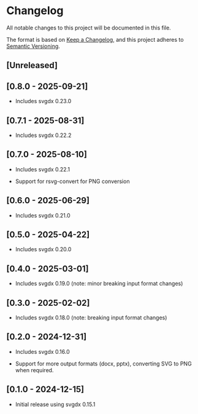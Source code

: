 # Changelog

All notable changes to this project will be documented in this file.

The format is based on [Keep a Changelog](https://keepachangelog.com/en/1.0.0/),
and this project adheres to [Semantic Versioning](https://semver.org/spec/v2.0.0.html).

## [Unreleased]

## [0.8.0 - 2025-09-21]

- Includes svgdx 0.23.0

## [0.7.1 - 2025-08-31]

- Includes svgdx 0.22.2

## [0.7.0 - 2025-08-10]

- Includes svgdx 0.22.1

- Support for rsvg-convert for PNG conversion

## [0.6.0 - 2025-06-29]

- Includes svgdx 0.21.0

## [0.5.0 - 2025-04-22]

- Includes svgdx 0.20.0

## [0.4.0 - 2025-03-01]

- Includes svgdx 0.19.0 (note: minor breaking input format changes)

## [0.3.0 - 2025-02-02]

- Includes svgdx 0.18.0 (note: breaking input format changes)

## [0.2.0 - 2024-12-31]

- Includes svgdx 0.16.0

- Support for more output formats (docx, pptx), converting SVG to PNG when required.

## [0.1.0 - 2024-12-15]

- Initial release using svgdx 0.15.1
